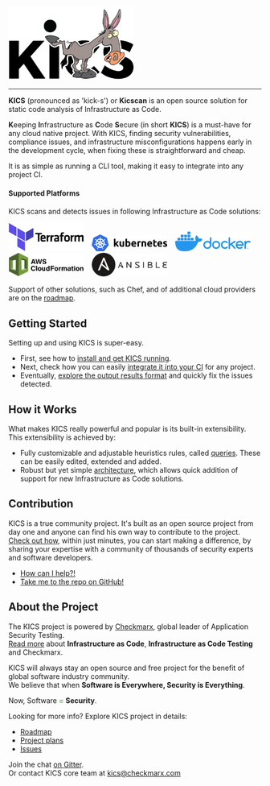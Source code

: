 <img alt="KICS - Keeping Infrastructure as Code Secure" src="https://raw.githubusercontent.com/Checkmarx/kics/master/docs/img/logo/kics-logo-donkey.png" width="250">  

---

**KICS** (pronounced as 'kick-s') or **Kicscan** is an open source solution for static code analysis of Infrastructure as Code.

**K**eeping **I**nfrastructure as **C**ode **S**ecure (in short **KICS**) is a must-have for any cloud native project. With KICS, finding security vulnerabilities, compliance issues, and infrastructure misconfigurations happens early in the development cycle, when fixing these is straightforward and cheap.

It is as simple as running a CLI tool, making it easy to integrate into any project CI.

#### Supported Platforms

KICS scans and detects issues in following Infrastructure as Code solutions:

<img alt="Terraform" src="https://raw.githubusercontent.com/Checkmarx/kics/master/docs/img/logo-terraform.png" width="150">&nbsp;&nbsp;&nbsp;
<img alt="Kubernetes" src="https://raw.githubusercontent.com/Checkmarx/kics/master/docs/img/logo-k8s.png" width="150">&nbsp;&nbsp;&nbsp;
<img alt="Docker" src="https://raw.githubusercontent.com/Checkmarx/kics/master/docs/img/logo-docker.png" width="150">&nbsp;&nbsp;&nbsp;
<img alt="CloudFormation" src="https://raw.githubusercontent.com/Checkmarx/kics/master/docs/img/logo-cf.png" width="150">&nbsp;&nbsp;&nbsp;
<img alt="Ansible" src="https://raw.githubusercontent.com/Checkmarx/kics/master/docs/img/logo-ansible.png" width="150">

Support of other solutions, such as Chef, and of additional cloud providers are on the [roadmap](roadmap.md).


## Getting Started

Setting up and using KICS is super-easy.

- First, see how to [install and get KICS running](getting-started.md).
- Next, check how you can easily [integrate it into your CI](integrations.md) for any project.
- Eventually, [explore the output results format](results.md) and quickly fix the issues detected.

## How it Works

What makes KICS really powerful and popular is its built-in extensibility. This extensibility is achieved by:

- Fully customizable and adjustable heuristics rules, called [queries](queries.md). These can be easily edited, extended and added.
- Robust but yet simple [architecture](architecture.md), which allows quick addition of support for new Infrastructure as Code solutions.


## Contribution

KICS is a true community project. It's built as an open source project from day one and anyone can find his own way to contribute to the project.  
[Check out how](CONTRIBUTING.md), within just minutes, you can start making a difference, by sharing your expertise with a community of thousands of security experts and software developers.

- [How can I help?!](CONTRIBUTING.md)
- [Take me to the repo on GitHub!](https://github.com/Checkmarx/kics/)

## About the Project

The KICS project is powered by [Checkmarx](https://www.checkmarx.com/), global leader of Application Security Testing.  
[Read more](about.md) about **Infrastructure as Code**, **Infrastructure as Code Testing** and Checkmarx.

KICS will always stay an open source and free project for the benefit of global software industry community.  
We believe that when **Software is Everywhere, Security is Everything**.  

Now, Software <span style="color: #5FBB46">**=**</span> **Security**.

Looking for more info? Explore KICS project in details:

- [Roadmap](roadmap.md)
- [Project plans](https://github.com/Checkmarx/kics/projects)
- [Issues](https://github.com/Checkmarx/kics/issues)

Join the chat [on Gitter](https://gitter.im/kics-io/community).  
Or contact KICS core team at [kics@checkmarx.com](mailto:kics@checkmarx.com)
